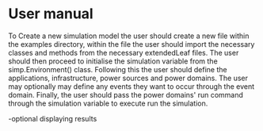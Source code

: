 # User manual 

To Create a new simulation model the user should create a new file within the examples directory, 
within the file the user should import the necessary classes and methods from the necessary extendedLeaf files.
The user should then proceed to initialise the simulation variable from the simp.Environment() class.
Following this the user should define the applications, infrastructure, power sources and power domains.
The user may optionally may define any events they want to occur through the event domain.
Finally, the user should pass the power domains' run command through the simulation variable to execute run the simulation.

-optional displaying results